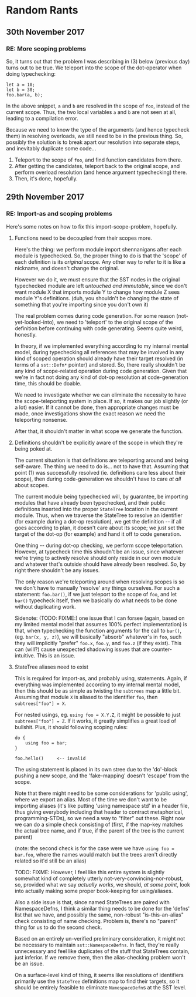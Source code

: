 # Random Rants

## 30th November 2017
### RE: More scoping problems

So, it turns out that the problem I was describing in (3) below (previous day) turns out to be true. We teleport into the scope of the dot-operator
when doing typechecking:

```
let a = 10;
let b = 30;
foo.bar(a, b);
```

In the above snippet, `a` and `b` are resolved in the scope of `foo`, instead of the current scope. Thus, the two local variables `a` and `b` are not
seen at all, leading to a compilation error.

Because we need to know the type of the arguments (and hence typecheck them) in resolving overloads, we still need to be in the previous thing.
So, possibly the solution is to break apart our resolution into separate steps, and inevitably duplicate some code...

1. Teleport to the scope of `foo`, and find function candidates from there.
2. After getting the candidates, teleport back to the original scope, and perform overload resolution (and hence argument typechecking) there.
3. Then, it's done, hopefully.




## 29th November 2017
### RE: Import-as and scoping problems

Here's some notes on how to fix this import-scope-problem, hopefully.

1. Functions need to be decoupled from their scopes more.

	Here's the thing: we perform module import shennanigans after each module is typechecked. So, the proper thing to do is that
	the 'scope' of each definition is its *original* scope. Any other way to refer to it is like a nickname, and doesn't change
	the original.

	However we do it, we must ensure that the SST nodes in the original typechecked module are left *untouched and immutable*, since
	we don't want module X that imports module Y to change how module Z sees module Y's definitions. (duh, you shouldn't be changing
	the state of something that you're importing since you don't own it)

	The real problem comes during code generation. For some reason (not-yet-looked-into), we need to 'teleport' to the original scope
	of the definition before continuing with code generating. Seems quite weird, honestly.

	In theory, if we implemented everything according to my internal mental model, during typechecking all references that may be involved
	in any kind of scoped operation should already have their target resolved (in terms of a `sst::Defn*` pointer) and stored. So, there
	really shouldn't be any kind of scope-related operation during code generation. Given that we're in fact not doing any kind of dot-op
	resolution at code-generation time, this should be doable.

	We need to investigate whether we can eliminate the necessity to have the scope-teleporting system in place. If so, it makes our job
	slightly (or a lot) easier. If it cannot be done, then appropriate changes must be made, once investigations show the exact reason
	we need the teleporting nonsense.


	After that, it shouldn't matter in what scope we generate the function.



2. Definitions shouldn't be explicitly aware of the scope in which they're being poked at.

	The current situation is that definitions are teleporting around and being self-aware. The thing we need to do is... not to have that.
	Assuming that point (1) was successfully resolved (ie. definitions care less about their scope), then during code-generation we shouldn't
	have to care *at all* about scopes.

	The current module being typechecked will, by guarantee, be importing modules that have already been typechecked, and their public
	definitions inserted into the proper `StateTree` location in the current module. Thus, when we traverse the StateTree to resolve
	an identifier (for example during a dot-op resolution), we get the definition -- if all goes according to plan, it doesn't care about
	its scope; we just set the target of the dot-op (for example) and hand it off to code generation.

	One thing -- during dot-op checking, we perform scope teleportation. However, at typecheck time this shoudn't be an issue, since whatever
	we're trying to actively resolve should only reside in our own module and whatever that's outside should have already been resolved.
	So, by right there shouldn't be any issues.

	The only reason we're teleporting around when resolving scopes is so we don't have to manually 'resolve' any things ourselves.
	For such a statement: `foo.bar()`, if we just teleport to the scope of `foo`, and let `bar()` typecheck itself, then we basically
	do what needs to be done without duplicating work.

	Sidenote: (TODO: FIXME:) one issue that I can forsee (again, based on my limited mental model that assumes 100% perfect implementation) is
	that, when typechecking the function arguments for the call to `bar()`, (eg. `bar(x, y, z)`), we will basically "absorb" whatever's in `foo`,
	such they will implicitly "prefer" `foo.x`, `foo.y`, and `foo.z` (if they exist). This can (will?) cause unexpected shadowing issues that are
	counter-intuitive. This is an issue.



3. StateTree aliases need to exist

	This is required for import-as, and probably using, statements. Again, if everything was implemented according to my internal mental
	model, then this should be as simple as twisting the `subtrees` map a little bit. Assuming that module `X` is aliased to the
	identifier `foo`, then `subtrees["foo"] = X`.

	For nested usings, eg. `using foo = X.Y.Z`, it might be possible to just `subtrees["foo"] = Z`. If it works, it greatly simplifies a great
	load of bullshit. Plus, it should following scoping rules:

	```
	do {
		using foo = bar;
	}

	foo.hello()		<-- invalid
	```

	The using statement is placed in its own stree due to the 'do'-block pushing a new scope, and the 'fake-mapping' doesn't 'escape' from
	the scope.

	Note that there might need to be some considerations for 'public using', where we export an alias. Most of the time we don't want to be
	importing aliases (it's like putting 'using namespace std' in a header file, thus giving everybody including that header to contract
	metaphorical, programming-STDs), so we need a way to "filter" out these. Right now we can do a simple check consisting of (first, if the
	map-key matches the actual tree name, and if true, if the parent of the tree is the current parent)

	(note: the second check is for the case were we have `using foo = bar.foo`, where the names would match but the trees aren't directly
	related so it'd still be an alias)

	TODO: FIXME: However, I feel like this entire system is slightly somewhat kind of completely utterly not-very-convincing-nor-robust, so,
	provided what we say *actually works*, we should, *at some point*, look into actually making some proper book-keeping for using/aliases.

	Also a side issue is that, since named StateTrees are paired with NamespaceDefns, I think a similar thing needs to be done for the 'defns'
	list that we have, and possibly the same, non-robust "is-this-an-alias" check consisting of name checking. Problem is, there's no "parent"
	thing for us to do the second check.

	Based on an entirely un-verified preliminary consideration, it might not be necessary to maintain `sst::NamespaceDefns`. In fact, they're
	really unnecessary and feel like duplicates of the stuff that StateTrees contain, just inferior. If we remove them, then the alias-checking
	problem won't be an issue.

	On a surface-level kind of thing, it seems like resolutions of identifiers primarily use the `StateTree` definitions map to find their targets,
	so it should be entirely feasible to eliminate `NamespaceDefn`s at the SST level.






